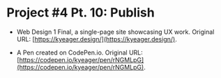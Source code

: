# Project #4 Pt. 10: Publish

- Web Design 1 Final, a single-page site showcasing UX work. Original URL: [https://kyeager.design/](https://kyeager.design/).

- A Pen created on CodePen.io. Original URL: [https://codepen.io/kyeager/pen/rNGMLpG](https://codepen.io/kyeager/pen/rNGMLpG).
